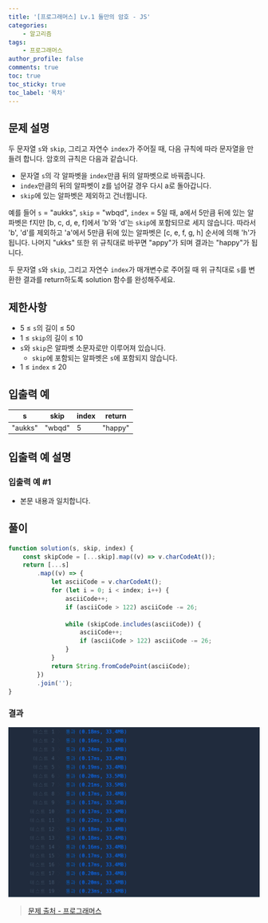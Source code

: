```yaml
---
title: '[프로그래머스] Lv.1 둘만의 암호 - JS'
categories:
    - 알고리즘
tags:
    - 프로그래머스
author_profile: false
comments: true
toc: true
toc_sticky: true
toc_label: '목차'
---
```


## 문제 설명

두 문자열 `s`와 `skip`, 그리고 자연수 `index`가 주어질 때, 다음 규칙에 따라 문자열을 만들려 합니다. 암호의 규칙은 다음과 같습니다.

-   문자열 `s`의 각 알파벳을 `index`만큼 뒤의 알파벳으로 바꿔줍니다.
-   `index`만큼의 뒤의 알파벳이 z를 넘어갈 경우 다시 a로 돌아갑니다.
-   `skip`에 있는 알파벳은 제외하고 건너뜁니다.

예를 들어 `s` = "aukks", `skip` = "wbqd", `index` = 5일 때, a에서 5만큼 뒤에 있는 알파벳은 f지만 [b, c, d, e, f]에서 'b'와 'd'는 `skip`에 포함되므로 세지 않습니다. 따라서 'b', 'd'를 제외하고 'a'에서 5만큼 뒤에 있는 알파벳은 [c, e, f, g, h] 순서에 의해 'h'가 됩니다. 나머지 "ukks" 또한 위 규칙대로 바꾸면 "appy"가 되며 결과는 "happy"가 됩니다.

두 문자열 `s`와 `skip`, 그리고 자연수 `index`가 매개변수로 주어질 때 위 규칙대로 `s`를 변환한 결과를 return하도록 solution 함수를 완성해주세요.

## 제한사항

-   5 ≤ `s`의 길이 ≤ 50
-   1 ≤ `skip`의 길이 ≤ 10
-   `s`와 `skip`은 알파벳 소문자로만 이루어져 있습니다.
    -   `skip`에 포함되는 알파벳은 `s`에 포함되지 않습니다.
-   1 ≤ `index` ≤ 20

## 입출력 예

| s       | skip   | index | return  |
| ------- | ------ | ----- | ------- |
| "aukks" | "wbqd" | 5     | "happy" |

## 입출력 예 설명

### 입출력 예 #1

-   본문 내용과 일치합니다.

## 풀이

```javascript
function solution(s, skip, index) {
    const skipCode = [...skip].map((v) => v.charCodeAt());
    return [...s]
        .map((v) => {
            let asciiCode = v.charCodeAt();
            for (let i = 0; i < index; i++) {
                asciiCode++;
                if (asciiCode > 122) asciiCode -= 26;

                while (skipCode.includes(asciiCode)) {
                    asciiCode++;
                    if (asciiCode > 122) asciiCode -= 26;
                }
            }
            return String.fromCodePoint(asciiCode);
        })
        .join('');
}
```

### 결과

![result](/assets/images/2023/09/15/algorithm-68-result.png)

> [문제 출처 - 프로그래머스](https://school.programmers.co.kr/learn/courses/30/lessons/155652)
